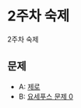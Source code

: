 # 2주차 숙제
2주차 숙제

## 문제
- A: [제로](https://www.acmicpc.net/problem/10773)
- B: [요세푸스 문제 0](https://www.acmicpc.net/problem/11866)
